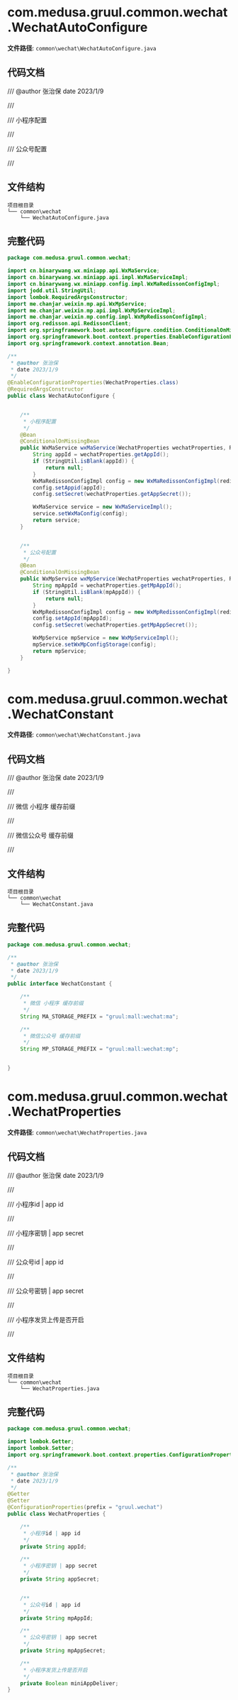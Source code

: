 # com.medusa.gruul.common.wechat.WechatAutoConfigure

**文件路径**: `common\wechat\WechatAutoConfigure.java`

## 代码文档
///
@author 张治保
date 2023/1/9
 
///

///
小程序配置
	 
///

///
公众号配置
	 
///


## 文件结构
```
项目根目录
└── common\wechat
    └── WechatAutoConfigure.java
```

## 完整代码
```java
package com.medusa.gruul.common.wechat;

import cn.binarywang.wx.miniapp.api.WxMaService;
import cn.binarywang.wx.miniapp.api.impl.WxMaServiceImpl;
import cn.binarywang.wx.miniapp.config.impl.WxMaRedissonConfigImpl;
import jodd.util.StringUtil;
import lombok.RequiredArgsConstructor;
import me.chanjar.weixin.mp.api.WxMpService;
import me.chanjar.weixin.mp.api.impl.WxMpServiceImpl;
import me.chanjar.weixin.mp.config.impl.WxMpRedissonConfigImpl;
import org.redisson.api.RedissonClient;
import org.springframework.boot.autoconfigure.condition.ConditionalOnMissingBean;
import org.springframework.boot.context.properties.EnableConfigurationProperties;
import org.springframework.context.annotation.Bean;

/**
 * @author 张治保
 * date 2023/1/9
 */
@EnableConfigurationProperties(WechatProperties.class)
@RequiredArgsConstructor
public class WechatAutoConfigure {


	/**
	 * 小程序配置
	 */
	@Bean
	@ConditionalOnMissingBean
	public WxMaService wxMaService(WechatProperties wechatProperties, RedissonClient redissonClient) {
		String appId = wechatProperties.getAppId();
		if (StringUtil.isBlank(appId)) {
			return null;
		}
		WxMaRedissonConfigImpl config = new WxMaRedissonConfigImpl(redissonClient, WechatConstant.MA_STORAGE_PREFIX);
		config.setAppid(appId);
		config.setSecret(wechatProperties.getAppSecret());

		WxMaService service = new WxMaServiceImpl();
		service.setWxMaConfig(config);
		return service;
	}


	/**
	 * 公众号配置
	 */
	@Bean
	@ConditionalOnMissingBean
	public WxMpService wxMpService(WechatProperties wechatProperties, RedissonClient redissonClient) {
		String mpAppId = wechatProperties.getMpAppId();
		if (StringUtil.isBlank(mpAppId)) {
			return null;
		}
		WxMpRedissonConfigImpl config = new WxMpRedissonConfigImpl(redissonClient, WechatConstant.MP_STORAGE_PREFIX);
		config.setAppId(mpAppId);
		config.setSecret(wechatProperties.getMpAppSecret());

		WxMpService mpService = new WxMpServiceImpl();
		mpService.setWxMpConfigStorage(config);
		return mpService;
	}

}

```

# com.medusa.gruul.common.wechat.WechatConstant

**文件路径**: `common\wechat\WechatConstant.java`

## 代码文档
///
@author 张治保
date 2023/1/9
 
///

///
微信 小程序 缓存前缀
	 
///

///
微信公众号 缓存前缀
	 
///


## 文件结构
```
项目根目录
└── common\wechat
    └── WechatConstant.java
```

## 完整代码
```java
package com.medusa.gruul.common.wechat;

/**
 * @author 张治保
 * date 2023/1/9
 */
public interface WechatConstant {

	/**
	 * 微信 小程序 缓存前缀
	 */
	String MA_STORAGE_PREFIX = "gruul:mall:wechat:ma";

	/**
	 * 微信公众号 缓存前缀
	 */
	String MP_STORAGE_PREFIX = "gruul:mall:wechat:mp";


}

```

# com.medusa.gruul.common.wechat.WechatProperties

**文件路径**: `common\wechat\WechatProperties.java`

## 代码文档
///
@author 张治保
date 2023/1/9
 
///

///
小程序id | app id
	 
///

///
小程序密钥 | app secret
	 
///

///
公众号id | app id
	 
///

///
公众号密钥 | app secret
	 
///

///
小程序发货上传是否开启
	 
///


## 文件结构
```
项目根目录
└── common\wechat
    └── WechatProperties.java
```

## 完整代码
```java
package com.medusa.gruul.common.wechat;

import lombok.Getter;
import lombok.Setter;
import org.springframework.boot.context.properties.ConfigurationProperties;

/**
 * @author 张治保
 * date 2023/1/9
 */
@Getter
@Setter
@ConfigurationProperties(prefix = "gruul.wechat")
public class WechatProperties {

	/**
	 * 小程序id | app id
	 */
	private String appId;

	/**
	 * 小程序密钥 | app secret
	 */
	private String appSecret;


	/**
	 * 公众号id | app id
	 */
	private String mpAppId;

	/**
	 * 公众号密钥 | app secret
	 */
	private String mpAppSecret;

	/**
	 * 小程序发货上传是否开启
	 */
	private Boolean miniAppDeliver;
}

```

